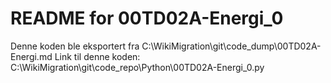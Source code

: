 # README for 00TD02A-Energi_0
Denne koden ble eksportert fra C:\WikiMigration\git\code_dump\00TD02A-Energi.md
Link til denne koden: C:\WikiMigration\git\code_repo\Python\00TD02A-Energi_0.py
